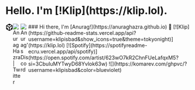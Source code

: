 <h1>Hello. I'm [!Klip](https://klip.lol).</h1>
### Hi there, I'm [Anurag!](https://anuraghazra.github.io) 👋

<a href="https://codesandbox.io/u/anuraghazra">
  <img align="left" alt="Anurag Hazra | CodeSandbox" width="20px" src="https://raw.githubusercontent.com/anuraghazra/anuraghazra/master/assets/codesandbox.svg" />
</a>
<a href="https://twitter.com/anuraghazru">
  <img align="left" alt="Anurag Hazra | Twitter" width="21px" src="https://raw.githubusercontent.com/anuraghazra/anuraghazra/master/assets/twitter.svg" />
</a>
<a href="https://discord.gg/VK4k3Br">
  <img align="left" alt="Anurag's Discord" width="21px" src="https://raw.githubusercontent.com/anuraghazra/anuraghazra/master/assets/discord-round.svg" />
</a>
[![Klip](https://github-readme-stats.vercel.app/api?username=klipisbad&show_icons=true&theme=tokyonight)](https://klip.lol)
[![Spotify](https://spotifyreadme-ecru.vercel.app/api/spotify)](https://open.spotify.com/artist/623wO7kR2ChnFUeLafqxM5?si=3CbuIuMYTwyD68Yvlok63w)
![](https://komarev.com/ghpvc/?username=klipisbad&color=blueviolet)
